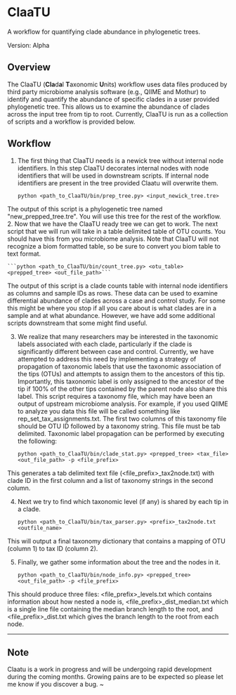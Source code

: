 ClaaTU
======

A workflow for quantifying clade abundance in phylogenetic trees.

Version: Alpha

Overview
--------

The ClaaTU (**Cla**d**a**l **T**axonomic **U**nits) workflow uses data files produced by third party microbiome analysis software (e.g., QIIME and Mothur) to identify and quantify the abundance of specific clades in a user provided phylogenetic tree. This allows us to examine the abundance of clades across the input tree from tip to root. Currently, ClaaTU is run as a collection of scripts and a workflow is provided below. 

Workflow
--------

1. The first thing that ClaaTU needs is a newick tree without internal node identifiers. In this step ClaaTU decorates internal nodes with node identifiers that will be used in downstream scripts. If internal node identifiers are present in the tree provided Claatu will overwrite them.  

	```python <path_to_ClaaTU/bin/prep_tree.py> <input_newick_tree.tre>```  

The output of this script is a phylogenetic tree named "new_prepped_tree.tre". You will use this tree for the rest of the workflow.  
2. Now that we have the ClaaTU ready tree we can get to work. The next script that we will run will take in a table delimited table of OTU counts. You should have this from you microbiome analysis. Note that ClaaTU will not recognize a biom formatted table, so be sure to convert you biom table to text format. 

	```python <path_to_ClaaTU/bin/count_tree.py> <otu_table> <prepped_tree> <out_file_path>```

The output of this script is a clade counts table with internal node identifiers as columns and sample IDs as rows. These data can be used to examine differential abundance of clades across a case and control study. For some this might be where you stop if all you care about is what clades are in a sample and at what abundance. However, we have add some additional scripts downstream that some might find useful.  

3. We realize that many researchers may be interested in the taxonomic labels associated with each clade, particularly if the clade is significantly different between case and control. Currently, we have attempted to address this need by implementing a strategy of propagation of taxonomic labels that use the taxonomic association of the tips (OTUs) and attempts to assign them to the ancestors of this tip. Importantly, this taxonomic label is only assigned to the ancestor of the tip if 100% of the other tips contained by the parent node also share this label. This script requires a taxonomy file, which may have been an output of upstream microbiome analysis. For example, if you used QIIME to analyze you data this file will be called something like rep_set_tax_assignments.txt. The first two columns of this taxonomy file should be OTU ID followed by a taxonomy string. This file must be tab delimited. Taxonomic label propagation can be performed by executing the following:
 
	```python <path_to_ClaaTU/bin/clade_stat.py> <prepped_tree> <tax_file> <out_file_path> -p <file_prefix>```  

This generates a tab delimited text file (<file_prefix>_tax2node.txt) with clade ID in the first column and a list of taxonomy strings in the second column.  

4. Next we try to find which taxonomic level (if any) is shared by each tip in a clade. 
	
	```python <path_to_ClaaTU/bin/tax_parser.py> <prefix>_tax2node.txt <outfile_name>```

This will output a final taxonomy dictionary that contains a mapping of OTU (column 1) to tax ID (column 2).

5. Finally, we gather some information about the tree and the nodes in it. 

	```python <path_to_ClaaTU/bin/node_info.py> <prepped_tree> <out_file_path> -p <file_prefix>```

This should produce three files: <file_prefix>_levels.txt which contains information about how nested a node is, <file_prefix>_dist_median.txt which is a single line file containing the median branch length to the root, and <file_prefix>_dist.txt which gives the branch length to the root from each node. 

---

Note
----
Claatu is a work in progress and will be undergoing rapid development during the coming months. Growing pains are to be expected so please let me know if you discover a bug. 
~

